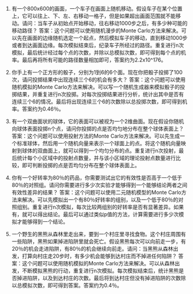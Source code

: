 

1. 有一个800x600的画面，一个车子在画面上随机移动。假设车子在某个位置上，它可以往上、下、左、右移动一格子，但是如果超出画面范围就不能移动。请问：当车子从初始点开始移动，往右移动1000步之后，有多少种可能的移动路径？
答案：这个问题可以使用随机漫步的Monte Carlo方法来解决。可以先在画面的边缘随机选定一个起点，然后模拟车子的移动，直到移动1000步或者到达画面边缘。每次模拟结束后，纪录车子所经过的路径。重复进行n次模拟，最后统计经过每个点的次数，并除以总模拟次数，即可得到每个点的机率。最后再将所有可能的路径数量相加即可，答案约为2.2x10^176。

2. 你手上有一个正方形的骰子，分别为1到6的6个面。现在你把骰子投掷了100次，请问投掷结果中出现连续三个6的机会有多大？
答案：这个问题可以使用随机模拟的Monte Carlo方法来解决。可以写一个随机生成器来模拟骰子的投掷结果，并重复进行n次投掷。对每次投掷结果进行分析，统计出其中是否有连续三个6的情况。最后将出现连续三个6的次数除以总投掷次数，即可得到机率。答案约为0.46％。

3. 有一个双曲面状的球体，它的表面可以被视为一个2维曲面。现在假设你随机向球体表面投掷n个点，请问你投掷的点是否均匀地分布在整个球体表面上？
答案：这个问题可以使用投射方法的Monte Carlo方法来解决。可以先生成一个标准球体，然后用一个随机向量来表示一个球面上的点。将这个随机向量映射到球体的双曲面上，就可以得到一个均匀分布的点。重复进行n次投射，最后统计每个小区域中的投射点数量，并与该小区域的理论投射点数量进行比较，即可判断投掷的点是否均匀分布在整个球体表面上。

4. 你有一个好转率为80％的药品，你需要测试出它的有效性是否高于一个低于80％的对照组。请问你需要进行多少次实验才能够得到一个能够结论两者之间有效性差异的结果？
答案：这个问题可以使用二元随机模型的Monte Carlo方法来解决。可以先模拟出一个有80％好转率的组别，以及一个低于80％的对照组别。重复进行n次模拟，每次比较两组别的好转率是否有显著差异。如果有，就可以得出结论。最后可以通过类似p值的方法，计算需要进行多少次模拟才能够得到一个结论。

5. 一个野生的黑熊从森林里走出来，要到一个村庄里寻找食物。这个村庄周围有一些陷阱，黑熊如果掉进陷阱里就会死亡。假设黑熊每次可以向前走一步，有20％的机会走进陷阱，有80％的机会继续向前走。请问：当黑熊从森林出发，打算向村庄走20步时，有多少机会能够到达村庄而不掉进任何陷阱？
答案：这个问题可以使用随机模拟的Monte Carlo方法来解决。可以从森林出发，不断模拟黑熊的行动，重复进行n次模拟。每次模拟结束后，统计黑熊是否掉进陷阱，以及到达村庄的次数。最后将到达村庄但没有掉进陷阱的次数除以总模拟次数，即可得到答案。答案约为0.4％。